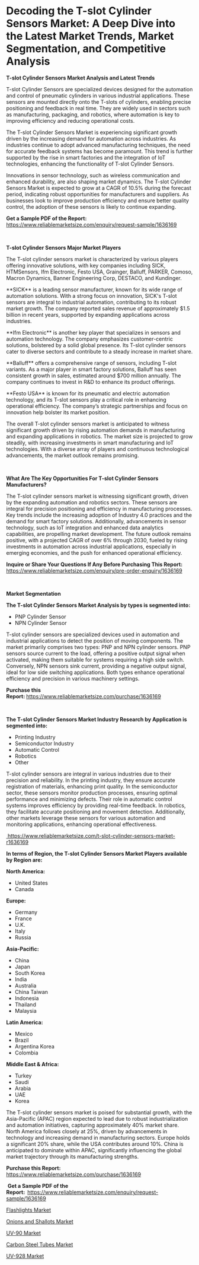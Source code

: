 <p><h1>Decoding the T-slot Cylinder Sensors Market: A Deep Dive into the Latest Market Trends, Market Segmentation, and Competitive Analysis</h1></p><p><strong>T-slot Cylinder Sensors Market Analysis and Latest Trends</strong></p>
<p><p>T-slot Cylinder Sensors are specialized devices designed for the automation and control of pneumatic cylinders in various industrial applications. These sensors are mounted directly onto the T-slots of cylinders, enabling precise positioning and feedback in real time. They are widely used in sectors such as manufacturing, packaging, and robotics, where automation is key to improving efficiency and reducing operational costs.</p><p>The T-slot Cylinder Sensors Market is experiencing significant growth driven by the increasing demand for automation across industries. As industries continue to adopt advanced manufacturing techniques, the need for accurate feedback systems has become paramount. This trend is further supported by the rise in smart factories and the integration of IoT technologies, enhancing the functionality of T-slot Cylinder Sensors.</p><p>Innovations in sensor technology, such as wireless communication and enhanced durability, are also shaping market dynamics. The T-slot Cylinder Sensors Market is expected to grow at a CAGR of 10.5% during the forecast period, indicating robust opportunities for manufacturers and suppliers. As businesses look to improve production efficiency and ensure better quality control, the adoption of these sensors is likely to continue expanding.</p></p>
<p><strong>Get a Sample PDF of the Report:&nbsp;</strong> <a href="https://www.reliablemarketsize.com/enquiry/request-sample/1636169">https://www.reliablemarketsize.com/enquiry/request-sample/1636169</a></p>
<p>&nbsp;</p>
<p><strong>T-slot Cylinder Sensors Major Market Players</strong></p>
<p><p>The T-slot cylinder sensors market is characterized by various players offering innovative solutions, with key companies including SICK, HTMSensors, Ifm Electronic, Festo USA, Grainger, Balluff, PARKER, Comoso, Macron Dynamics, Banner Engineering Corp, DESTACO, and Kundinger. </p><p>**SICK** is a leading sensor manufacturer, known for its wide range of automation solutions. With a strong focus on innovation, SICK's T-slot sensors are integral to industrial automation, contributing to its robust market growth. The company reported sales revenue of approximately $1.5 billion in recent years, supported by expanding applications across industries.</p><p>**Ifm Electronic** is another key player that specializes in sensors and automation technology. The company emphasizes customer-centric solutions, bolstered by a solid global presence. Its T-slot cylinder sensors cater to diverse sectors and contribute to a steady increase in market share.</p><p>**Balluff** offers a comprehensive range of sensors, including T-slot variants. As a major player in smart factory solutions, Balluff has seen consistent growth in sales, estimated around $700 million annually. The company continues to invest in R&D to enhance its product offerings.</p><p>**Festo USA** is known for its pneumatic and electric automation technology, and its T-slot sensors play a critical role in enhancing operational efficiency. The company’s strategic partnerships and focus on innovation help bolster its market position.</p><p>The overall T-slot cylinder sensors market is anticipated to witness significant growth driven by rising automation demands in manufacturing and expanding applications in robotics. The market size is projected to grow steadily, with increasing investments in smart manufacturing and IoT technologies. With a diverse array of players and continuous technological advancements, the market outlook remains promising.</p></p>
<p>&nbsp;</p>
<p><strong>What Are The Key Opportunities For T-slot Cylinder Sensors Manufacturers?</strong></p>
<p><p>The T-slot cylinder sensors market is witnessing significant growth, driven by the expanding automation and robotics sectors. These sensors are integral for precision positioning and efficiency in manufacturing processes. Key trends include the increasing adoption of Industry 4.0 practices and the demand for smart factory solutions. Additionally, advancements in sensor technology, such as IoT integration and enhanced data analytics capabilities, are propelling market development. The future outlook remains positive, with a projected CAGR of over 6% through 2030, fueled by rising investments in automation across industrial applications, especially in emerging economies, and the push for enhanced operational efficiency.</p></p>
<p><strong>Inquire or Share Your Questions If Any Before Purchasing This Report:</strong> <a href="https://www.reliablemarketsize.com/enquiry/pre-order-enquiry/1636169">https://www.reliablemarketsize.com/enquiry/pre-order-enquiry/1636169</a></p>
<p>&nbsp;</p>
<p><strong>Market Segmentation</strong></p>
<p><strong>The T-slot Cylinder Sensors Market Analysis by types is segmented into:</strong></p>
<p><ul><li>PNP Cylinder Sensor</li><li>NPN Cylinder Sensor</li></ul></p>
<p><p>T-slot cylinder sensors are specialized devices used in automation and industrial applications to detect the position of moving components. The market primarily comprises two types: PNP and NPN cylinder sensors. PNP sensors source current to the load, offering a positive output signal when activated, making them suitable for systems requiring a high side switch. Conversely, NPN sensors sink current, providing a negative output signal, ideal for low side switching applications. Both types enhance operational efficiency and precision in various machinery settings.</p></p>
<p><strong>Purchase this Report:&nbsp;</strong><a href="https://www.reliablemarketsize.com/purchase/1636169">https://www.reliablemarketsize.com/purchase/1636169</a></p>
<p>&nbsp;</p>
<p><strong>The T-slot Cylinder Sensors Market Industry Research by Application is segmented into:</strong></p>
<p><ul><li>Printing Industry</li><li>Semiconductor Industry</li><li>Automatic Control</li><li>Robotics</li><li>Other</li></ul></p>
<p><p>T-slot cylinder sensors are integral in various industries due to their precision and reliability. In the printing industry, they ensure accurate registration of materials, enhancing print quality. In the semiconductor sector, these sensors monitor production processes, ensuring optimal performance and minimizing defects. Their role in automatic control systems improves efficiency by providing real-time feedback. In robotics, they facilitate accurate positioning and movement detection. Additionally, other markets leverage these sensors for various automation and monitoring applications, enhancing operational effectiveness.</p></p>
<p><a href="https://www.reliablemarketsize.com/t-slot-cylinder-sensors-market-r1636169">&nbsp;https://www.reliablemarketsize.com/t-slot-cylinder-sensors-market-r1636169</a></p>
<p><strong>In terms of Region, the T-slot Cylinder Sensors Market Players available by Region are:</strong></p>
<p>
    <p> <strong> North America: </strong>
        <ul>
            <li>United States</li>
            <li>Canada</li>
        </ul>
        </p> 
    <p> <strong> Europe: </strong>
        <ul>
            <li>Germany</li>
            <li>France</li>
            <li>U.K.</li>
            <li>Italy</li>
            <li>Russia</li>
        </ul>
        </p> 
    <p> <strong> Asia-Pacific: </strong>
        <ul>
            <li>China</li>
            <li>Japan</li>
            <li>South Korea</li>
            <li>India</li>
            <li>Australia</li>
            <li>China Taiwan</li>
            <li>Indonesia</li>
            <li>Thailand</li>
            <li>Malaysia</li>
        </ul>
        </p> 
    <p> <strong> Latin America: </strong>
        <ul>
            <li>Mexico</li>
            <li>Brazil</li>
            <li>Argentina Korea</li>
            <li>Colombia</li>
        </ul>
        </p> 
    <p> <strong> Middle East & Africa: </strong>
        <ul>
            <li>Turkey</li>
            <li>Saudi</li>
            <li>Arabia</li>
            <li>UAE</li>
            <li>Korea</li>
        </ul>
    </p>
    </p>
<p><p>The T-slot cylinder sensors market is poised for substantial growth, with the Asia-Pacific (APAC) region expected to lead due to robust industrialization and automation initiatives, capturing approximately 40% market share. North America follows closely at 25%, driven by advancements in technology and increasing demand in manufacturing sectors. Europe holds a significant 20% share, while the USA contributes around 10%. China is anticipated to dominate within APAC, significantly influencing the global market trajectory through its manufacturing strengths.</p></p>
<p><strong>Purchase this Report: </strong><a href="https://www.reliablemarketsize.com/purchase/1636169">https://www.reliablemarketsize.com/purchase/1636169</a></p>
<p>&nbsp;<strong>Get a Sample PDF of the Report:&nbsp;&nbsp;</strong><a href="https://www.reliablemarketsize.com/enquiry/request-sample/1636169">https://www.reliablemarketsize.com/enquiry/request-sample/1636169</a></p>
<p><strong></strong></p>
<p><p><a href="https://issuu.com/reportprime-2/docs/flashlights-market-size-2030.pptx_bb69fdca9fa4bf">Flashlights Market</a></p><p><a href="https://www.linkedin.com/pulse/onions-shallots-market-global-regional-analysis-focus-vn88e?trackingId=XSC3WPYdSIG5ckW08d7sAA%3D%3D">Onions and Shallots Market</a></p><p><a href="https://medium.com/@vivienne.stokes/global-uv-90-market-analysis-key-market-trends-and-future-projections-2024-2031-5b70b6c705c5">UV-90 Market</a></p><p><a href="https://www.linkedin.com/pulse/emerging-opportunities-challenges-global-carbon-steel-tubes-wdtre?trackingId=nbM%2BZ8V%2FSWyioGkG%2FqkX7A%3D%3D">Carbon Steel Tubes Market</a></p><p><a href="https://medium.com/@vivienne.stokes/unveiling-market-trends-global-uv-928-market-growth-and-regional-insights-2024-2031-22f5e14c90d8?postPublishedType=repub">UV-928 Market</a></p></p>